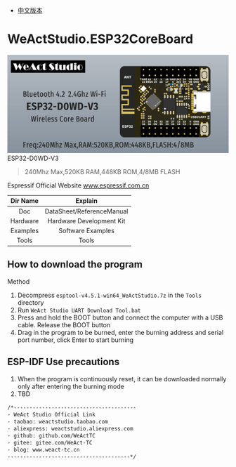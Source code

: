 * [中文版本](./README-zh.md)
# WeActStudio.ESP32CoreBoard
![display](Images/1.png)
ESP32-D0WD-V3
> 240Mhz Max,520KB RAM,448KB ROM,4/8MB FLASH

Espressif Official Website www.espressif.com.cn

|Dir Name|Explain|
| :--:|:--:|
|Doc|DataSheet/ReferenceManual|
|Hardware|Hardware Development Kit|
|Examples|Software Examples|
|Tools|Tools|

## How to download the program
Method
1. Decompress `esptool-v4.5.1-win64_WeActStudio.7z` in the `Tools` directory
2. Run `WeAct Studio UART Download Tool.bat`
3. Press and hold the BOOT button and connect the computer with a USB cable. Release the BOOT button
4. Drag in the program to be burned, enter the burning address and serial port number, click Enter to start burning

## ESP-IDF Use precautions
1. When the program is continuously reset, it can be downloaded normally only after entering the burning mode
2. TBD

```
/*---------------------------------------
- WeAct Studio Official Link
- taobao: weactstudio.taobao.com
- aliexpress: weactstudio.aliexpress.com
- github: github.com/WeActTC
- gitee: gitee.com/WeAct-TC
- blog: www.weact-tc.cn
---------------------------------------*/
```